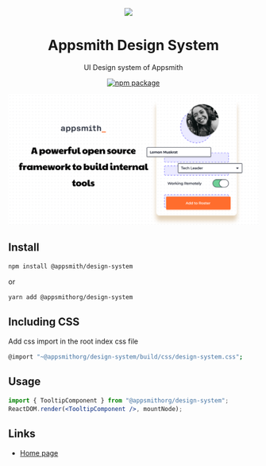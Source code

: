 <p align="center">
  <a href="http://appsmith.com">
    <img width="110px" style="margin-right: 20px" src="https://global-uploads.webflow.com/61531b23c347e4fbd4a84209/61531b23c347e41e24a8423e_Logo.svg">
  </a>
</p>

<h1 align="center">Appsmith Design System</h1>

<div align="center">

UI Design system of Appsmith

[![npm package](https://img.shields.io/npm/v/@appsmithorg/design-system.svg?style=flat-square)](https://www.npmjs.org/package/@appsmithorg/design-system)

</div>

[![](https://github.com/appsmithorg/appsmith/raw/release/static/git-banner-new.png)](https://appsmith.com)




## Install

```bash
npm install @appsmith/design-system
```
or
```bash
yarn add @appsmithorg/design-system
```

## Including CSS

Add css import in the root index css file
```bash
@import "~@appsmithorg/design-system/build/css/design-system.css";
```

## Usage

```jsx
import { TooltipComponent } from "@appsmithorg/design-system";
ReactDOM.render(<TooltipComponent />, mountNode);
```

## Links

- [Home page](https://www.appsmith.com)

